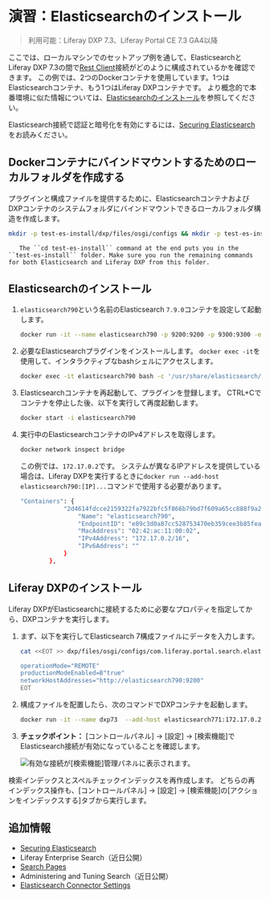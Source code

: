 # 演習：Elasticsearchのインストール

> 利用可能：Liferay DXP 7.3、Liferay Portal CE 7.3 GA4以降

ここでは、ローカルマシンでのセットアップ例を通して、ElasticsearchとLiferay DXP 7.3の間で[Rest Client](https://www.elastic.co/guide/en/elasticsearch/client/java-rest/7.x/java-rest-high.html)接続がどのように構成されているかを確認できます。  この例では、2つのDockerコンテナを使用しています。1つはElasticsearchコンテナ、もう1つはLiferay DXPコンテナです。 より概念的で本番環境に似た情報については、[Elasticsearchのインストール](./getting-started-with-elasticsearch.md)を参照してください。

Elasticsearch接続で認証と暗号化を有効にするには、[Securing Elasticsearch](./securing-elasticsearch.md)をお読みください。

## Dockerコンテナにバインドマウントするためのローカルフォルダを作成する

プラグインと構成ファイルを提供するために、ElasticsearchコンテナおよびDXPコンテナのシステムフォルダにバインドマウントできるローカルフォルダ構造を作成します。

``` bash
mkdir -p test-es-install/dxp/files/osgi/configs && mkdir -p test-es-install/elasticsearch && cd test-es-install
```

``` tip::
   The ``cd test-es-install`` command at the end puts you in the ``test-es-install`` folder. Make sure you run the remaining commands for both Elasticsearch and Liferay DXP from this folder.
```

## Elasticsearchのインストール

1.  `elasticsearch790`という名前のElasticsearch `7.9.0`コンテナを設定して起動します。

    ``` bash
    docker run -it --name elasticsearch790 -p 9200:9200 -p 9300:9300 -e "discovery.type=single-node" -e "node.name=es-node1" -v $(pwd)/elasticsearch:/usr/share/elasticsearch/data docker.elastic.co/elasticsearch/elasticsearch:7.9.0
    ```

2.  必要なElasticsearchプラグインをインストールします。 `docker exec -it`を使用して、インタラクティブなbashシェルにアクセスします。

    ``` bash
    docker exec -it elasticsearch790 bash -c '/usr/share/elasticsearch/bin/elasticsearch-plugin install analysis-icu && /usr/share/elasticsearch/bin/elasticsearch-plugin install analysis-kuromoji && /usr/share/elasticsearch/bin/elasticsearch-plugin install analysis-smartcn && /usr/share/elasticsearch/bin/elasticsearch-plugin install analysis-stempel'
    ```

3.  Elasticsearchコンテナを再起動して、プラグインを登録します。 CTRL+Cでコンテナを停止した後、以下を実行して再度起動します。

    ``` bash
    docker start -i elasticsearch790
    ```

4.  実行中のElasticsearchコンテナのIPv4アドレスを取得します。

    ``` bash
    docker network inspect bridge
    ```

    この例では、`172.17.0.2`です。 システムが異なるIPアドレスを提供している場合は、Liferay DXPを実行するときに`docker run --add-host elasticsearch790:[IP]...`コマンドで使用する必要があります。

    ``` bash
    "Containers": {
                "2d4614fdcce2159322fa7922bfc5f866b79bd7f609a65cc888f9a260f80731f4": {
                    "Name": "elasticsearch790",
                    "EndpointID": "e89c3d0a87cc528753470eb359cee3b85fea9f9a5df3b249d54d203741a650a8",
                    "MacAddress": "02:42:ac:11:00:02",
                    "IPv4Address": "172.17.0.2/16",
                    "IPv6Address": ""
                }
            },
    ```

## Liferay DXPのインストール

Liferay DXPがElasticsearchに接続するために必要なプロパティを指定してから、DXPコンテナを実行します。

1.  まず、以下を実行してElasticsearch 7構成ファイルにデータを入力します。

    ``` bash
    cat <<EOT >> dxp/files/osgi/configs/com.liferay.portal.search.elasticsearch7.configuration.ElasticsearchConfiguration.config

    operationMode="REMOTE"
    productionModeEnabled=B"true"
    networkHostAddresses="http://elasticsearch790:9200"
    EOT
    ```

2.  構成ファイルを配置したら、次のコマンドでDXPコンテナを起動します。

    ``` bash
    docker run -it --name dxp73  --add-host elasticsearch771:172.17.0.2 -p 8080:8080 -v $(pwd)/dxp:/mnt/liferay [$LIFERAY_LEARN_DXP_DOCKER_IMAGE$]
    ```

3.  **チェックポイント：** [コントロールパネル] → [設定] → [検索機能]でElasticsearch接続が有効になっていることを確認します。

    ![有効な接続が[検索機能]管理パネルに表示されます。](./exercise-installing-elasticsearch/images/01.png)

検索インデックスとスペルチェックインデックスを再作成します。 どちらの再インデックス操作も、[コントロールパネル] → [設定] → [検索機能]の[アクションをインデックスする]タブから実行します。

## 追加情報

  - [Securing Elasticsearch](./securing-elasticsearch.md)
  - Liferay Enterprise Search（近日公開）
  - [Search Pages](../../search-pages-and-widgets/working-with-search-pages/search-pages.md)
  - Administering and Tuning Search（近日公開）
  - [Elasticsearch Connector Settings](./elasticsearch-connector-settings.md)
